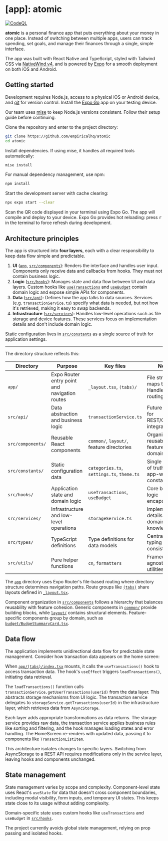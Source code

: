 # [app]: atomic

[![CodeQL](https://github.com/empiricalhq/atomic/actions/workflows/codeql.yml/badge.svg)](https://github.com/empiricalhq/atomic/actions/workflows/codeql.yml)

**atomic** is a personal finance app that puts everything about your money in
one place. Instead of switching between multiple apps, users can track spending,
set goals, and manage their finances through a single, simple interface.

The app was built with React Native and TypeScript, styled with Tailwind CSS via
[NativeWind v4](https://www.nativewind.dev/docs/getting-started/installation),
and is powered by [Expo](https://expo.dev/) for a smooth deployment on both iOS
and Android.

## Getting started

Development requires Node.js, access to a physical iOS or Android device, and
[git](https://git-scm.com/) for version control. Install the
[Expo Go](https://expo.dev/client) app on your testing device.

Our team uses [mise](https://mise.jdx.dev/getting-started.html) to keep Node.js
versions consistent. Follow their setup guide before continuing.

Clone the repository and enter to the project directory:

```bash
git clone https://github.com/empiricalhq/atomic
cd atomic
```

Install dependencies. If using mise, it handles all required tools
automatically:

```bash
mise install
```

For manual dependency management, use npm:

```bash
npm install
```

Start the development server with cache clearing:

```bash
npx expo start --clear
```

Scan the QR code displayed in your terminal using Expo Go. The app will compile
and deploy to your device. Expo Go provides hot reloading: press <kbd>r</kbd> in
the terminal to force refresh during development.

## Architecture principles

The app is structured into **four layers**, each with a clear responsibility to
keep data flow simple and predictable.

1. **UI** ([`app`](app), [`src/components`](src/components)): Renders the
   interface and handles user input. Components only receive data and callbacks
   from hooks. They must not contain business logic.
2. **Logic** ([`src/hooks`](src/hooks)): Manages state and data flow between UI
   and data layers. Custom hooks like
   [`useTransactions`](src/hooks/useTransactions.ts) and
   [`useBudget`](src/hooks/useBudget.ts) contain domain logic and expose simple
   APIs for components.
3. **Data** ([`src/api`](src/api)): Defines how the app talks to data sources.
   Services (e.g. `transactionService.ts`) specify what data is needed, but not
   how it's retrieved, making it easy to swap backends.
4. **Infrastructure** ([`src/services`](src/services)): Handles low-level
   operations such as file storage and device features. These services focus on
   implementation details and don't include domain logic.

Static configuration lives in [`src/constants`](src/constants) as a single
source of truth for application settings.

---

The directory structure reflects this:

| Directory         | Purpose                                       | Key files                                  | Notes                                                |
| ----------------- | --------------------------------------------- | ------------------------------------------ | ---------------------------------------------------- |
| `app/`            | Expo Router entry point and navigation routes | `_layout.tsx`, `(tabs)/`                   | File structure maps to routes. Handles routing only. |
| `src/api/`        | Data abstraction and business logic           | `transactionService.ts`                    | Future home for REST/GraphQL integration.            |
| `src/components/` | Reusable React components                     | `common/`, `layout/`, feature directories  | Organized by reusability and feature domain.         |
| `src/constants/`  | Static configuration data                     | `categories.ts`, `settings.ts`, `theme.ts` | Single source of truth for app-wide constants.       |
| `src/hooks/`      | Application state and domain logic            | `useTransactions`, `useBudget`             | Core business logic encapsulation.                   |
| `src/services/`   | Infrastructure and low-level operations       | `storageService.ts`                        | Implementation details without domain knowledge.     |
| `src/types/`      | TypeScript definitions                        | Type definitions for data models           | Centralized typing for consistency.                  |
| `src/utils/`      | Pure helper functions                         | `cn`, `formatters`                         | Framework-agnostic utilities.                        |

The [`app`](app) directory uses Expo Router's file-based routing where directory
structure determines navigation paths. Route groups like
[`(tabs)`](<app/(tabs)>) share layouts defined in
[`_layout.tsx`](app/_layout.tsx).

Component organization in [`src/components`](src/components) follows a hierarchy
that balances reusability with feature cohesion. Generic components in
[`common/`](src/components/common) provide building blocks, while
[`layout/`](src/components/layout) contains structural elements.
Feature-specific components group by domain, such as
[`budget/BudgetSummaryCard.tsx`](src/components/budget/BudgetSummaryCard.tsx).

## Data flow

The application implements unidirectional data flow for predictable state
management. Consider how transaction data appears on the home screen:

When [`app/(tabs)/index.tsx`](<app/(tabs)/index.tsx>) mounts, it calls the
`useTransactions()` hook to access transaction data. The hook's `useEffect`
triggers `loadTransactions()`, initiating data retrieval.

The `loadTransactions()` function calls
`transactionService.getUserTransactions(userId)` from the data layer. This
abstracts storage mechanisms from UI logic. The transaction service delegates to
`storageService.getTransactions(userId)` in the infrastructure layer, which
retrieves data from `AsyncStorage`.

Each layer adds appropriate transformations as data returns. The storage service
provides raw data, the transaction service applies business rules like sorting
and filtering, and the hook manages loading states and error handling. The
HomeScreen re-renders with updated data, passing it to components like
`TransactionListItem`.

This architecture isolates changes to specific layers. Switching from
AsyncStorage to a REST API requires modifications only in the service layer,
leaving hooks and components unchanged.

## State management

State management varies by scope and complexity. Component-level state uses
React's `useState` for data that doesn't cross component boundaries, including
modal visibility, form inputs, and temporary UI states. This keeps state close
to its usage without adding complexity.

Domain-specific state uses custom hooks like `useTransactions` and `useBudget`
in [`src/hooks`](src/hooks).

The project currently avoids global state management, relying on prop passing
and isolated hooks.

